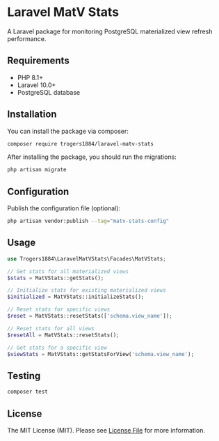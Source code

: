 # Laravel MatV Stats

A Laravel package for monitoring PostgreSQL materialized view refresh performance.

## Requirements

- PHP 8.1+
- Laravel 10.0+
- PostgreSQL database

## Installation

You can install the package via composer:

```bash
composer require trogers1884/laravel-matv-stats
```

After installing the package, you should run the migrations:

```bash
php artisan migrate
```

## Configuration

Publish the configuration file (optional):

```bash
php artisan vendor:publish --tag="matv-stats-config"
```

## Usage

```php
use Trogers1884\LaravelMatVStats\Facades\MatVStats;

// Get stats for all materialized views
$stats = MatVStats::getStats();

// Initialize stats for existing materialized views
$initialized = MatVStats::initializeStats();

// Reset stats for specific views
$reset = MatVStats::resetStats(['schema.view_name']);

// Reset stats for all views
$resetAll = MatVStats::resetStats();

// Get stats for a specific view
$viewStats = MatVStats::getStatsForView('schema.view_name');
```

## Testing

```bash
composer test
```

## License

The MIT License (MIT). Please see [License File](LICENSE.md) for more information.